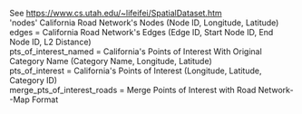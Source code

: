 See https://www.cs.utah.edu/~lifeifei/SpatialDataset.htm  
'nodes' California Road Network's Nodes (Node ID, Longitude, Latitude)  
edges = California Road Network's Edges (Edge ID, Start Node ID, End Node ID, L2 Distance)  
pts_of_interest_named = California's Points of Interest With Original Category Name (Category Name, Longitude, Latitude)  
pts_of_interest = California's Points of Interest (Longitude, Latitude, Category ID)  
merge_pts_of_interest_roads = Merge Points of Interest with Road Network--Map Format  